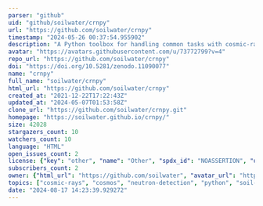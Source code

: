 ```yaml
---
parser: "github"
uid: "github/soilwater/crnpy"
url: "https://github.com/soilwater/crnpy"
timestamp: "2024-05-26 00:37:54.955902"
description: "A Python toolbox for handling common tasks with cosmic-ray neutron probes"
avatar: "https://avatars.githubusercontent.com/u/73772799?v=4"
repo_url: "https://github.com/soilwater/crnpy"
doi: "https://doi.org/10.5281/zenodo.11090077"
name: "crnpy"
full_name: "soilwater/crnpy"
html_url: "https://github.com/soilwater/crnpy"
created_at: "2021-12-22T17:22:43Z"
updated_at: "2024-05-07T01:53:58Z"
clone_url: "https://github.com/soilwater/crnpy.git"
homepage: "https://soilwater.github.io/crnpy/"
size: 42028
stargazers_count: 10
watchers_count: 10
language: "HTML"
open_issues_count: 2
license: {"key": "other", "name": "Other", "spdx_id": "NOASSERTION", "url": null, "node_id": "MDc6TGljZW5zZTA="}
subscribers_count: 2
owner: {"html_url": "https://github.com/soilwater", "avatar_url": "https://avatars.githubusercontent.com/u/73772799?v=4", "login": "soilwater", "type": "Organization"}
topics: ["cosmic-rays", "cosmos", "neutron-detection", "python", "soil-moisture", "crnp"]
date: "2024-08-17 14:23:39.929272"
---
```

